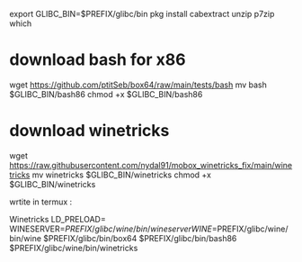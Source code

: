 export GLIBC_BIN=$PREFIX/glibc/bin
pkg install cabextract unzip p7zip which

# download bash for x86
wget https://github.com/ptitSeb/box64/raw/main/tests/bash
mv bash $GLIBC_BIN/bash86
chmod +x $GLIBC_BIN/bash86

# download winetricks
wget https://raw.githubusercontent.com/nydal91/mobox_winetricks_fix/main/winetricks
mv winetricks $GLIBC_BIN/winetricks
chmod +x $GLIBC_BIN/winetricks

wrtite in termux : 


Winetricks
LD_PRELOAD= WINESERVER=$PREFIX/glibc/wine/bin/wineserver WINE=$PREFIX/glibc/wine/bin/wine $PREFIX/glibc/bin/box64 $PREFIX/glibc/bin/bash86 $PREFIX/glibc/wine/bin/winetricks
